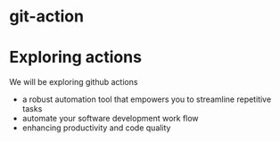 
# git-action
# Exploring actions
We will be exploring github actions 
- a robust automation tool that empowers you to streamline repetitive tasks
- automate your software development work flow
- enhancing productivity and code quality

